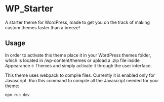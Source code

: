 # WP_Starter 
A starter theme for WordPress, made to get you on the track of making 
custom themes faster than a breeze!

## Usage
In order to activate this theme place it in your WordPress themes folder, 
which is located in /wp-content/themes or upload a .zip file inside Appearance->
Themes and simply activate it through the user interface.

This theme uses webpack to compile files. Currently it is enabled only for Javascript.
Run this command to compile all the Javascript needed for your theme:

```
npm run dev
```

